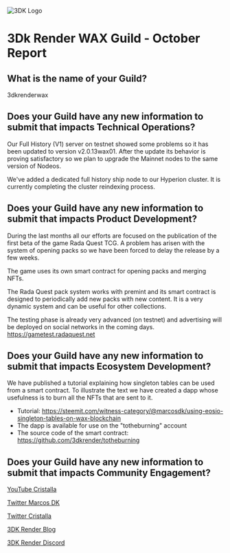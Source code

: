 ![3DK Logo](https://3dkrender.com/wp-content/uploads/2021/05/3DK_LOGO_400x120.png)

# 3Dk Render WAX Guild - October Report

## What is the name of your Guild?
3dkrenderwax

## Does your Guild have any new information to submit that impacts Technical Operations?

Our Full History (V1) server on testnet showed some problems so it has been updated to version v2.0.13wax01. After the update its behavior is proving satisfactory so we plan to upgrade the Mainnet nodes to the same version of Nodeos.

We've added a dedicated full history ship node to our Hyperion cluster. It is currently completing the cluster reindexing process.

## Does your Guild have any new information to submit that impacts Product Development?

During the last months all our efforts are focused on the publication of the first beta of the game Rada Quest TCG. A problem has arisen with the system of opening packs so we have been forced to delay the release by a few weeks.

The game uses its own smart contract for opening packs and merging NFTs.

The Rada Quest pack system works with premint and its smart contract is designed to periodically add new packs with new content. It is a very dynamic system and can be useful for other collections.

The testing phase is already very advanced (on testnet) and advertising will be deployed on social networks in the coming days.
https://gametest.radaquest.net

## Does your Guild have any new information to submit that impacts Ecosystem Development?

We have published a tutorial explaining how singleton tables can be used from a smart contract. To illustrate the text we have created a dapp whose usefulness is to burn all the NFTs that are sent to it. 

- Tutorial: https://steemit.com/witness-category/@marcosdk/using-eosio-singleton-tables-on-wax-blockchain
- The dapp is available for use on the "totheburning" account
- The source code of the smart contract: https://github.com/3dkrender/totheburning

## Does your Guild have any new information to submit that impacts Community Engagement?


[YouTube Cristalla](https://www.youtube.com/channel/UCHW5pOrn1tNcXJ6X7NIMIbQ)

[Twitter Marcos DK](https://twitter.com/MarcoS3DK)

[Twitter Cristalla](https://twitter.com/queencristalla)

[3DK Render Blog](https://3dkrender.com/category/blog/)

[3DK Render Discord](https://discord.gg/3dkrender)


